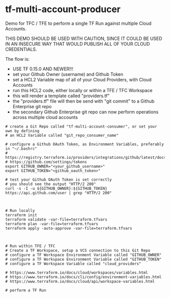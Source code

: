 # tf-multi-account-producer
Demo for TFC / TFE to perform a single TF Run against multiple Cloud Accounts.

THIS DEMO SHOULD BE USED WITH CAUTION, SINCE IT COULD BE USED IN AN INSECURE
WAY THAT WOULD PUBLISH ALL OF YOUR CLOUD CREDENTIALS.

The flow is:
- USE TF 0.15.0 AND NEWER!!!
- set your Github Owner (username) and Github Token
- set a HCL2 Variable map of all of your Cloud Providers, with Cloud Accounts
- run this HCL2 code, either locally or within a TFE / TFC Workspace
- this will render a template called "providers.tf"
- the "providers.tf" file will then be send with "git commit" to a Github Enterprise git repo
- the secondary Github Enterprise git repo can now perform operations across multiple cloud accounts



```shell
# create a Git Repo called "tf-multi-account-consumer", or set your own by defining
# an HCL2 Variable called "git_repo_consumer_name"

# configure a Github OAuth Token, as Environment Variables, preferably in "~/.bashrc"
# https://registry.terraform.io/providers/integrations/github/latest/docs#token
# https://github.com/settings/tokens
export GITHUB_OWNER="<your_github_username>"
export GITHUB_TOKEN="<github_oauth_token>"

# test your Github OAuth Token is set correctly
# you should see the output "HTTP/2 200"
curl -s -I -u ${GITHUB_OWNER}:${GITHUB_TOKEN} https://api.github.com/user | grep "HTTP/2 200"



# Run locally
terraform init
terraform validate -var-file=terraform.tfvars
terraform plan -var-file=terraform.tfvars
terraform apply -auto-approve -var-file=terraform.tfvars



# Run within TFE / TFC
# Create a TF Workspace, setup a VCS connection to this Git Repo
# configure a TF Workspace Environment Variable called "GITHUB_OWNER"
# configure a TF Workspace Environment Variable called "GITHUB_TOKEN"
# configure a TF Workspace Variable called "cloud_providers"

# https://www.terraform.io/docs/cloud/workspaces/variables.html
# https://www.terraform.io/docs/cli/config/environment-variables.html
# https://www.terraform.io/docs/cloud/api/workspace-variables.html

# perform a TF Run
```
